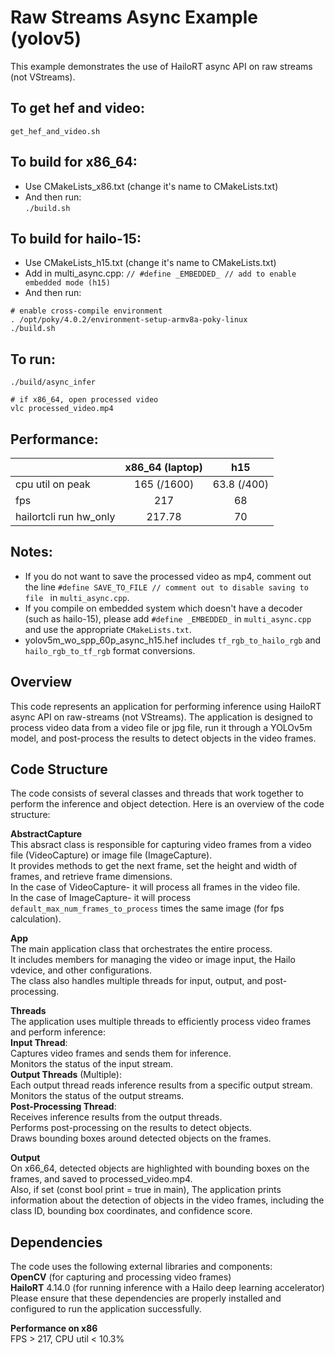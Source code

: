 # Raw Streams Async Example (yolov5)  

This example demonstrates the use of HailoRT async API on raw streams (not VStreams).

## To get hef and video:  
``
get_hef_and_video.sh
``
  
## To build for x86_64:  
* Use CMakeLists_x86.txt (change it's name to CMakeLists.txt)  
* And then run:  
``
./build.sh
``
## To build for hailo-15:  
* Use CMakeLists_h15.txt (change it's name to CMakeLists.txt)   
* Add in multi_async.cpp: ```// #define _EMBEDDED_ // add to enable embedded mode (h15) ```   
* And then run:  
```
# enable cross-compile environment  
. /opt/poky/4.0.2/environment-setup-armv8a-poky-linux  
./build.sh  
```

## To run:  
```
./build/async_infer
  
# if x86_64, open processed video  
vlc processed_video.mp4  
```
## Performance:  
|                         | x86_64 (laptop) | h15            |
| ------------------------|:---------------:|:--------------:|
| cpu util on peak        | 165 (/1600)     | 63.8 (/400)    |
| fps                     | 217             | 68             |
| hailortcli run hw_only  | 217.78          | 70             |

## Notes:  
* If you do not want to save the processed video as mp4, 
comment out the line ```#define SAVE_TO_FILE // comment out to disable saving to file ``` in ```multi_async.cpp```.  
* If you compile on embedded system which doesn't have a decoder (such as hailo-15), please add ```#define _EMBEDDED_```  in ```multi_async.cpp``` and use the appropriate ``CMakeLists.txt``.  
* yolov5m_wo_spp_60p_async_h15.hef includes ```tf_rgb_to_hailo_rgb``` and ```hailo_rgb_to_tf_rgb``` format conversions.  

## Overview  
This code represents an application for performing inference using HailoRT async API on raw-streams (not VStreams). The application is designed to process video data from a video file or jpg file, run it through a YOLOv5m model, and post-process the results to detect objects in the video frames.

## Code Structure  
The code consists of several classes and threads that work together to perform the inference and object detection. Here is an overview of the code structure:

**AbstractCapture**  
This absract class is responsible for capturing video frames from a video file (VideoCapture) or image file (ImageCapture).  
It provides methods to get the next frame, set the height and width of frames, and retrieve frame dimensions.  
In the case of VideoCapture- it will process all frames in the video file.  
In the case of ImageCapture- it will process ```default_max_num_frames_to_process``` times the same image (for fps calculation).  

**App**  
The main application class that orchestrates the entire process.  
It includes members for managing the video or image input, the Hailo vdevice, and other configurations.  
The class also handles multiple threads for input, output, and post-processing.  

**Threads**  
The application uses multiple threads to efficiently process video frames and perform inference:  
**Input Thread**:  
Captures video frames and sends them for inference.  
Monitors the status of the input stream.  
**Output Threads** (Multiple):  
Each output thread reads inference results from a specific output stream.  
Monitors the status of the output streams.  
**Post-Processing Thread**:  
Receives inference results from the output threads.  
Performs post-processing on the results to detect objects.  
Draws bounding boxes around detected objects on the frames.  

**Output**    
On x66_64, detected objects are highlighted with bounding boxes on the frames, and saved to processed_video.mp4.  
Also, if set (const bool print = true in main), The application prints information about the detection of objects in the video frames, including the class ID, bounding box coordinates, and confidence score.

## Dependencies
The code uses the following external libraries and components:  
**OpenCV** (for capturing and processing video frames)  
**HailoRT** 4.14.0 (for running inference with a Hailo deep learning accelerator)  
Please ensure that these dependencies are properly installed and configured to run the application successfully.  

**Performance on x86**  
FPS > 217, CPU util < 10.3%  
